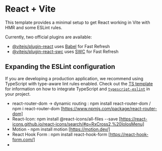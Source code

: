 # React + Vite

This template provides a minimal setup to get React working in Vite with HMR and some ESLint rules.

Currently, two official plugins are available:

- [@vitejs/plugin-react](https://github.com/vitejs/vite-plugin-react/blob/main/packages/plugin-react) uses [Babel](https://babeljs.io/) for Fast Refresh
- [@vitejs/plugin-react-swc](https://github.com/vitejs/vite-plugin-react/blob/main/packages/plugin-react-swc) uses [SWC](https://swc.rs/) for Fast Refresh

## Expanding the ESLint configuration

If you are developing a production application, we recommend using TypeScript with type-aware lint rules enabled. Check out the [TS template](https://github.com/vitejs/vite/tree/main/packages/create-vite/template-react-ts) for information on how to integrate TypeScript and [`typescript-eslint`](https://typescript-eslint.io) in your project.


- react-router-dom -> dynamic routing : npm install react-router-dom / npm i react-router-dom [https://www.npmjs.com/package/react-router-dom]
- React-Icon: npm install @react-icons/all-files --save [https://react-icons.github.io/react-icons/search/#q=RxCross2,%20IoIosMenu]
- Motion - npm install motion [https://motion.dev/]
- React Hook Form : npm install react-hook-form  [https://react-hook-form.com/]
- 
